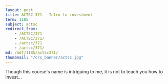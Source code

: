 ```yaml
---
layout: post
title: ACTSC 371 - Intro to investment
term: 1185
subject: actsc
redirect_from:
    - /ACTSC/371
    - /ACTSC/371/
    - /actsc/371
    - /actsc/371/
md: /mdf/1185/actsc371/
thumbnail: "/crs_banner/actsc.jpg"
---
```


Though this course's name is intriguing to me, it is not to teach you how to invest...

